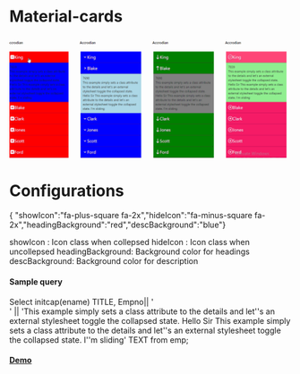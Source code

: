 # Material-cards


<img src="https://raw.githubusercontent.com/ashishtheapexian/accordian/master/preview.gif">

# Configurations

{ "showIcon":"fa-plus-square fa-2x","hideIcon":"fa-minus-square fa-2x","headingBackground":"red","descBackground":"blue"}

showIcon : Icon class when collepsed 
hideIcon : Icon class when uncollepsed
headingBackground: Background color for headings
descBackground: Background color for description 

<h4>Sample query</h4>

Select initcap(ename) TITLE, Empno|| '<br>' || 
'This example simply sets a class attribute to the details and let''s an external stylesheet toggle the collapsed state.
Hello Sir
This example simply sets a class attribute to the details and let''s an external stylesheet toggle the collapsed state.
I''m sliding' TEXT from emp;


<a href ="https://apex.oracle.com/pls/apex/f?p=93690:5:710168450726746:::::"> <h4>Demo</h4></a>
